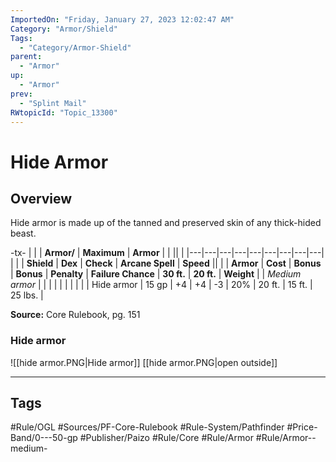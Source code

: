 ```yaml
---
ImportedOn: "Friday, January 27, 2023 12:02:47 AM"
Category: "Armor/Shield"
Tags:
  - "Category/Armor-Shield"
parent:
  - "Armor"
up:
  - "Armor"
prev:
  - "Splint Mail"
RWtopicId: "Topic_13300"
---
```

# Hide Armor
## Overview
Hide armor is made up of the tanned and preserved skin of any thick-hided beast.


-tx-
| |  | **Armor/** | **Maximum** | **Armor** |  |  ||  |
|---|---|---|---|---|---|---|---|---|
| |  | **Shield** | **Dex** | **Check** | **Arcane Spell** | **Speed** ||  |
| **Armor** | **Cost** | **Bonus** | **Bonus** | **Penalty** | **Failure Chance** | **30 ft.** | **20 ft.** | **Weight** |
| *Medium armor* |  |  |  |  |  |  |  |  |
| Hide armor | 15 gp | +4 | +4 | -3 | 20% | 20 ft. | 15 ft. | 25 lbs. |

**Source:** Core Rulebook, pg. 151

### Hide armor
![[hide armor.PNG|Hide armor]]
[[hide armor.PNG|open outside]]


---
## Tags
#Rule/OGL #Sources/PF-Core-Rulebook #Rule-System/Pathfinder #Price-Band/0---50-gp #Publisher/Paizo #Rule/Core #Rule/Armor #Rule/Armor--medium-

